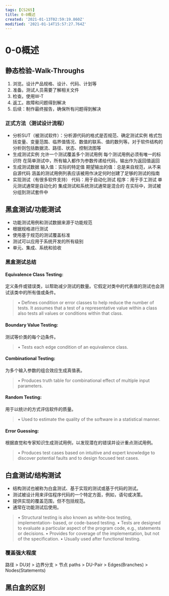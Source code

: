 ```yaml
---
tags: [CS265]
title: 0-0概述
created: '2021-01-13T02:59:19.860Z'
modified: '2021-01-14T15:57:27.764Z'
---
```


# 0-0概述

## 静态检验-Walk-Throughs
 
1.	浏览。设计产品规格、设计、代码、计划等
2.	准备。测试人员需要了解相关文件
3.	检查。使用W-T
4.	返工。故障和问题得到解决
5.	后续：制作最终报告，确保所有问题得到解决
### 正式方法（测试设计流程）
- 分析SUT（被测试软件）：分析源代码的格式是否规范、确定测试实例
格式包括变量、变量范围、临界值情况、数值的联系、值的数列等。对于软件结构的分析则包括数据流、路径、状态、控制流图等
- 生成测试实例
允许一个测试覆盖多个测试用例
每个测试用例必须有唯一的标识符
在简单测试中，所有输入都作为参数传递给代码，输出作为返回值返回
- 生成测试数据
输入值：实际的特定值
期望输出的值：总是来自规范，从不来自源代码
涵盖的测试用例列表应该被用作决定何时创建了足够的测试的指南
- 实现测试（有很多软件支持）
代码：用于自动化测试
程序：用于手工测试
单元测试通常是自动化的
集成测试和系统测试通常是混合的
在实际中，测试被分组到测试套件中


## 黑盒测试/功能测试
- 功能测试用例和测试数据来源于功能规范
- 根据规格进行测试
- 使用基于规范的测试覆盖标准
- 测试可以应用于系统开发的所有级别
- 单元、集成、系统和验收

### 黑盒测试总结
#### Equivalence Class Testing:
定义条件或错误类，以帮助减少测试的数量。它假定对类中的代表值的测试也会测试该类中的所有值或条件。
> • Defines condition or error classes to help reduce the number of tests. It assumes that a test of a representative value within a class also tests all values or conditions within that class.

#### Boundary Value Testing:
测试等价类的每个边条件。
> • Tests each edge condition of an equivalence class.

#### Combinational Testing:
为多个输入参数的组合效应生成真值表。
> • Produces truth table for combinational effect of multiple input parameters.

#### Random Testing:
用于以统计的方式评估软件的质量。
> • Used to estimate the quality of the software in a statistical manner.

#### Error Guessing:
根据直觉和专家知识生成测试用例，以发现潜在的错误并设计重点测试用例。
> • Produces test cases based on intuitive and expert knowledge to discover potential faults and to design focused test cases. 

## 白盒测试/结构测试
- 结构测试也被称为白盒测试、基于实现的测试或基于代码的测试。
- 测试被设计用来评估程序代码的一个特定方面，例如，语句或决策。
- 提供实现的覆盖范围，但不包括规范。
- 通常在功能测试后使用。
> • Structural testing is also known as white-box testing, implementation- based, or code-based testing.
• Tests are designed to evaluate a particular aspect of the program code, e.g., statements or decisions.
• Provides for coverage of the implementation, but not of the specification.
• Usually used after functional testing.

### 覆盖强大程度
路径 > DU对 > 边界分支 > 节点
paths > DU-Pair > Edges(Branches) > Nodes(Statements)

## 黑白盒的区别










